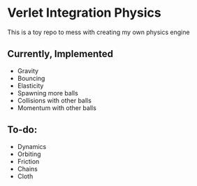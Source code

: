 # Verlet Integration Physics
This is a toy repo to mess with creating my own physics engine

## Currently, Implemented
- Gravity
- Bouncing
- Elasticity
- Spawning more balls
- Collisions with other balls
- Momentum with other balls

## To-do:
- Dynamics
- Orbiting
- Friction
- Chains
- Cloth
